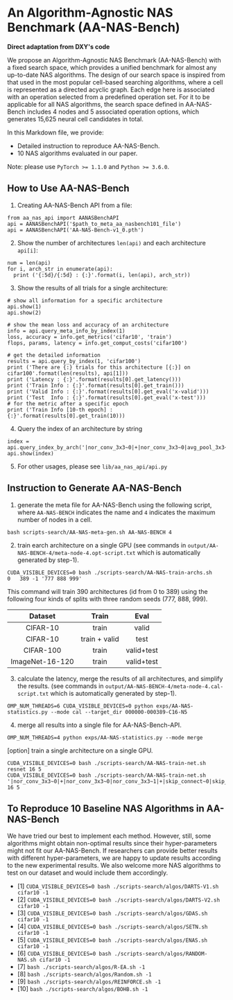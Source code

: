 # An Algorithm-Agnostic NAS Benchmark (AA-NAS-Bench)
**Direct adaptation from DXY's code**

We propose an Algorithm-Agnostic NAS Benchmark (AA-NAS-Bench) with a fixed search space, which provides a unified benchmark for almost any up-to-date NAS algorithms.
The design of our search space is inspired from that used in the most popular cell-based searching algorithms, where a cell is represented as a directed acyclic graph. Each edge here is associated with an operation selected from a predefined operation set. For it to be applicable for all NAS algorithms, the search space defined in AA-NAS-Bench includes 4 nodes and 5 associated operation options, which generates 15,625 neural cell candidates in total.

In this Markdown file, we provide:
- Detailed instruction to reproduce AA-NAS-Bench.
- 10 NAS algorithms evaluated in our paper.

Note: please use `PyTorch >= 1.1.0` and `Python >= 3.6.0`.

## How to Use AA-NAS-Bench

1. Creating AA-NAS-Bench API from a file:
```
from aa_nas_api import AANASBenchAPI
api = AANASBenchAPI('$path_to_meta_aa_nasbench101_file')
api = AANASBenchAPI('AA-NAS-Bench-v1_0.pth')
```

2. Show the number of architectures `len(api)` and each architecture `api[i]`:
```
num = len(api)
for i, arch_str in enumerate(api):
  print ('{:5d}/{:5d} : {:}'.format(i, len(api), arch_str))
```

3. Show the results of all trials for a single architecture:
```
# show all information for a specific architecture
api.show(1)
api.show(2)

# show the mean loss and accuracy of an architecture
info = api.query_meta_info_by_index(1)
loss, accuracy = info.get_metrics('cifar10', 'train')
flops, params, latency = info.get_comput_costs('cifar100')

# get the detailed information
results = api.query_by_index(1, 'cifar100')
print ('There are {:} trials for this architecture [{:}] on cifar100'.format(len(results), api[1]))
print ('Latency : {:}'.format(results[0].get_latency()))
print ('Train Info : {:}'.format(results[0].get_train()))
print ('Valid Info : {:}'.format(results[0].get_eval('x-valid')))
print ('Test  Info : {:}'.format(results[0].get_eval('x-test')))
# for the metric after a specific epoch
print ('Train Info [10-th epoch] : {:}'.format(results[0].get_train(10)))
```

4. Query the index of an architecture by string
```
index = api.query_index_by_arch('|nor_conv_3x3~0|+|nor_conv_3x3~0|avg_pool_3x3~1|+|skip_connect~0|nor_conv_3x3~1|skip_connect~2|')
api.show(index)
```

5. For other usages, please see `lib/aa_nas_api/api.py`

## Instruction to Generate AA-NAS-Bench

1. generate the meta file for AA-NAS-Bench using the following script, where `AA-NAS-BENCH` indicates the name and `4` indicates the maximum number of nodes in a cell.
```
bash scripts-search/AA-NAS-meta-gen.sh AA-NAS-BENCH 4
```

2. train earch architecture on a single GPU (see commands in `output/AA-NAS-BENCH-4/meta-node-4.opt-script.txt` which is automatically generated by step-1).
```
CUDA_VISIBLE_DEVICES=0 bash ./scripts-search/AA-NAS-train-archs.sh     0   389 -1 '777 888 999'
```
This command will train 390 architectures (id from 0 to 389) using the following four kinds of splits with three random seeds (777, 888, 999).

|     Dataset     |     Train     | Eval  |
|:---------------:|:-------------:|:-----:|
| CIFAR-10        | train         | valid |
| CIFAR-10        | train + valid | test  |
| CIFAR-100       | train         | valid+test |
| ImageNet-16-120 | train         | valid+test |

3. calculate the latency, merge the results of all architectures, and simplify the results.
(see commands in `output/AA-NAS-BENCH-4/meta-node-4.cal-script.txt` which is automatically generated by step-1).
```
OMP_NUM_THREADS=6 CUDA_VISIBLE_DEVICES=0 python exps/AA-NAS-statistics.py --mode cal --target_dir 000000-000389-C16-N5
```

4. merge all results into a single file for AA-NAS-Bench-API.
```
OMP_NUM_THREADS=4 python exps/AA-NAS-statistics.py --mode merge
```

[option] train a single architecture on a single GPU.
```
CUDA_VISIBLE_DEVICES=0 bash ./scripts-search/AA-NAS-train-net.sh resnet 16 5
CUDA_VISIBLE_DEVICES=0 bash ./scripts-search/AA-NAS-train-net.sh '|nor_conv_3x3~0|+|nor_conv_3x3~0|nor_conv_3x3~1|+|skip_connect~0|skip_connect~1|skip_connect~2|' 16 5
```

## To Reproduce 10 Baseline NAS Algorithms in AA-NAS-Bench

We have tried our best to implement each method. However, still, some algorithms might obtain non-optimal results since their hyper-parameters might not fit our AA-NAS-Bench.
If researchers can provide better results with different hyper-parameters, we are happy to update results according to the new experimental results. We also welcome more NAS algorithms to test on our dataset and would include them accordingly.

- [1] `CUDA_VISIBLE_DEVICES=0 bash ./scripts-search/algos/DARTS-V1.sh cifar10 -1`
- [2] `CUDA_VISIBLE_DEVICES=0 bash ./scripts-search/algos/DARTS-V2.sh cifar10 -1`
- [3] `CUDA_VISIBLE_DEVICES=0 bash ./scripts-search/algos/GDAS.sh     cifar10 -1`
- [4] `CUDA_VISIBLE_DEVICES=0 bash ./scripts-search/algos/SETN.sh     cifar10 -1`
- [5] `CUDA_VISIBLE_DEVICES=0 bash ./scripts-search/algos/ENAS.sh     cifar10 -1`
- [6] `CUDA_VISIBLE_DEVICES=0 bash ./scripts-search/algos/RANDOM-NAS.sh cifar10 -1`
- [7] `bash ./scripts-search/algos/R-EA.sh -1`
- [8] `bash ./scripts-search/algos/Random.sh -1`
- [9] `bash ./scripts-search/algos/REINFORCE.sh -1`
- [10] `bash ./scripts-search/algos/BOHB.sh -1`
